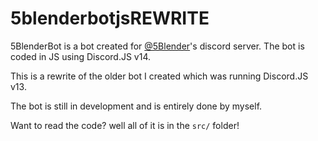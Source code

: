 # 5blenderbotjsREWRITE

5BlenderBot is a bot created for [@5Blender](https://twitter.com/5blender)'s discord server. The bot is coded in JS using Discord.JS v14.

This is a rewrite of the older bot I created which was running Discord.JS v13.

The bot is still in development and is entirely done by myself.

Want to read the code? well all of it is in the `src/` folder!
